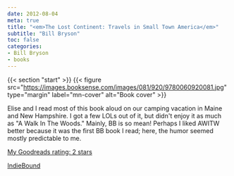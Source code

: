 ```yaml
---
date: 2012-08-04
meta: true
title: "<em>The Lost Continent: Travels in Small Town America</em>"
subtitle: "Bill Bryson"
toc: false
categories:
- Bill Bryson
- books
---
```


{{< section "start" >}}
{{< figure src="https://images.booksense.com/images/081/920/9780060920081.jpg" type="margin" label="mn-cover" alt="Book cover" >}}

Elise and I read most of this book aloud on our camping vacation in Maine and New Hampshire. I got a few LOLs out of it, but didn't enjoy it as much as "A Walk In The Woods." Mainly, BB is so mean! Perhaps I liked AWITW better because it was the first BB book I read; here, the humor seemed mostly predictable to me.

[My Goodreads rating: 2 stars](https://www.goodreads.com/review/show/373990146)  

[IndieBound](https://www.indiebound.org/book/9780060920081)
